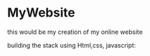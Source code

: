 # MyWebsite
this would be my creation of my online website 

building the stack using Html,css, javascript:
